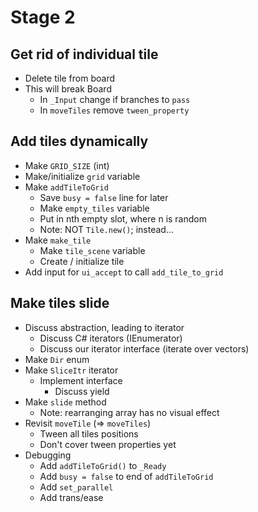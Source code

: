 # Stage 2

## Get rid of individual tile

- Delete tile from board
- This will break Board
	+ In `_Input` change if branches to `pass`
	+ In `moveTiles` remove `tween_property`

## Add tiles dynamically

- Make `GRID_SIZE` (int)
- Make/initialize `grid` variable
- Make `addTileToGrid`
  + Save `busy = false` line for later
  + Make `empty_tiles` variable
  + Put in nth empty slot, where n is random
  + Note: NOT `Tile.new()`; instead...
- Make `make_tile`
  + Make `tile_scene` variable
  + Create / initialize tile
- Add input for `ui_accept` to call `add_tile_to_grid`

## Make tiles slide

- Discuss abstraction, leading to iterator
  + Discuss C# iterators (IEnumerator)
  + Discuss our iterator interface (iterate over vectors)
- Make `Dir` enum
- Make `SliceItr` iterator
  + Implement interface
	+ Discuss yield
- Make `slide` method
  + Note: rearranging array has no visual effect
- Revisit `moveTile` (=> `moveTiles`)
  + Tween all tiles positions
  + Don't cover tween properties yet
- Debugging
  - Add `addTileToGrid()` to `_Ready`
  - Add `busy = false` to end of `addTileToGrid`
  - Add `set_parallel`
  - Add trans/ease
